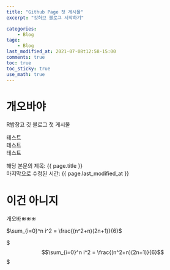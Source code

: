 ```yaml
---
title: "Github Page 첫 게시물"
excerpt: "깃허브 블로그 시작하기"

categories: 
    - Blog
tage: 
    - Blog
last_modified_at: 2021-07-08t12:58-15:00
comments: true
toc: true
toc_sticky: true
use_math: true
---
```


# 개오바야

R밥창고 깃 블로그 첫 게시물

테스트  
테스트  
테스트  

해당 본문의 제목: {{ page.title }}  
마지막으로 수정된 시간: {{ page.last_modified_at }}


# 이건 아니지

개오바ㅃㅃㅃ

$\sum_{i=0}^n i^2 = \frac{(n^2+n)(2n+1)}{6}$

$$$\sum_{i=0}^n i^2 = \frac{(n^2+n)(2n+1)}{6}$$$